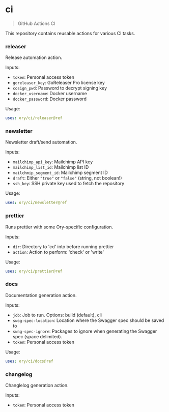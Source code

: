 # ci
> GitHub Actions CI

This repository contains reusable actions for various CI tasks.

### releaser

Release automation action.

Inputs:
- `token`: Personal access token
- `goreleaser_key`: GoReleaser Pro license key
- `cosign_pwd`: Password to decrypt signing key
- `docker_username`: Docker username
- `docker_password`: Docker password

Usage:
```yaml
uses: ory/ci/releaser@ref
```

### newsletter

Newsletter draft/send automation.

Inputs:
- `mailchimp_api_key`: Mailchimp API key
- `mailchimp_list_id`: Mailchimp list ID
- `mailchmip_segment_id`: Mailchimp segment ID
- `draft`: Either `"true"` or `"false"` (string, not boolean!)
- `ssh_key`: SSH private key used to fetch the repository

Usage:
```yaml
uses: ory/ci/newsletter@ref
```

### prettier

Runs prettier with some Ory-specific configuration.

Inputs:
- `dir`: Directory to 'cd' into before running prettier
- `action`: Action to perform: 'check' or 'write'

Usage:
```yaml
uses: ory/ci/prettier@ref
```

### docs

Documentation generation action.

Inputs:
- `job`: Job to run. Options: build (default), cli
- `swag-spec-location`: Location where the Swagger spec should be saved to
- `swag-spec-ignore`: Packages to ignore when generating the Swagger spec (space delimited).
- `token`: Personal access token

Usage:
```yaml
uses: ory/ci/docs@ref
```

### changelog

Changlelog generation action.

Inputs:
- `token`: Personal access token
